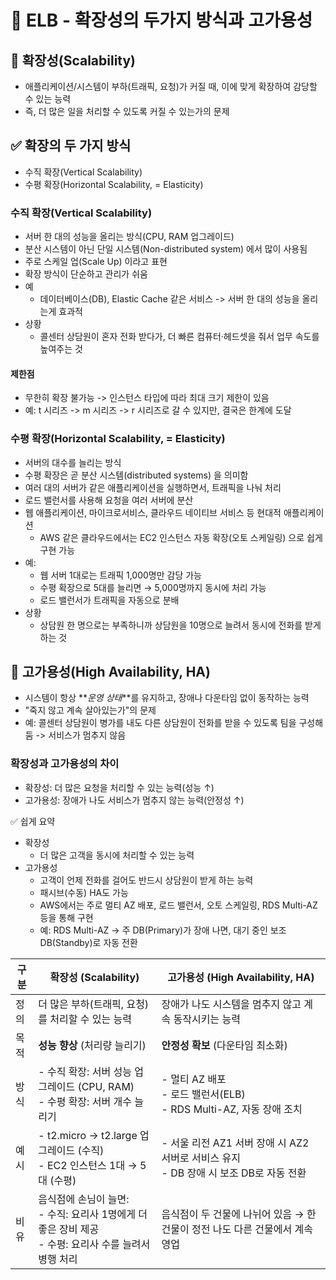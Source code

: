 # 🚀 ELB - 확장성의 두가지 방식과 고가용성

## 📌 확장성(Scalability)

- 애플리케이션/시스템이 부하(트래픽, 요청)가 커질 때, 이에 맞게 확장하여 감당할 수 있는 능력
- 즉, 더 많은 일을 처리할 수 있도록 커질 수 있는가의 문제

## ✅ 확장의 두 가지 방식

- 수직 확장(Vertical Scalability)
- 수평 확장(Horizontal Scalability, = Elasticity)

### 수직 확장(Vertical Scalability)

- 서버 한 대의 성능을 올리는 방식(CPU, RAM 업그레이드)
- 분산 시스템이 아닌 단일 시스템(Non-distributed system) 에서 많이 사용됨
- 주로 스케일 업(Scale Up) 이라고 표현
- 확장 방식이 단순하고 관리가 쉬움
- 예
  - 데이터베이스(DB), Elastic Cache 같은 서비스 -> 서버 한 대의 성능을 올리는게 효과적
- 상황
  - 콜센터 상담원이 혼자 전화 받다가, 더 빠른 컴퓨터·헤드셋을 줘서 업무 속도를 높여주는 것

#### 제한점

- 무한히 확장 불가능 -> 인스턴스 타입에 따라 최대 크기 제한이 있음
- 예: t 시리즈 -> m 시리즈 -> r 시리즈로 갈 수 있지만, 결국은 한계에 도달

### 수평 확장(Horizontal Scalability, = Elasticity)

- 서버의 대수를 늘리는 방식
- 수평 확장은 곧 분산 시스템(distributed systems) 을 의미함
- 여러 대의 서버가 같은 애플리케이션을 실행하면서, 트래픽을 나눠 처리
- 로드 밸런서를 사용해 요청을 여러 서버에 분산
- 웹 애플리케이션, 마이크로서비스, 클라우드 네이티브 서비스 등 현대적 애플리케이션
  - AWS 같은 클라우드에서는 EC2 인스턴스 자동 확장(오토 스케일링) 으로 쉽게 구현 가능
- 예:
  - 웹 서버 1대로는 트래픽 1,000명만 감당 가능
  - 수평 확장으로 5대를 늘리면 → 5,000명까지 동시에 처리 가능
  - 로드 밸런서가 트래픽을 자동으로 분배
- 상황
  - 상담원 한 명으로는 부족하니까 상담원을 10명으로 늘려서 동시에 전화를 받게 하는 것

## 📌 고가용성(High Availability, HA)

- 시스템이 항상 **_운영 상태_**를 유지하고, 장애나 다운타임 없이 동작하는 능력
- "죽지 않고 계속 살아있는가"의 문제
- 예: 콜센터 상담원이 병가를 내도 다른 상담원이 전화를 받을 수 있도록 팀을 구성해둠
  -> 서비스가 멈추지 않음

### 확장성과 고가용성의 차이

- 확장성: 더 많은 요청을 처리할 수 있는 능력(성능 ↑)
- 고가용성: 장애가 나도 서비스가 멈추지 않는 능력(안정성 ↑)

✅ 쉽게 요약

- 확장성
  - 더 많은 고객을 동시에 처리할 수 있는 능력
- 고가용성
  - 고객이 언제 전화를 걸어도 반드시 상담원이 받게 하는 능력
  - 패시브(수동) HA도 가능
  - AWS에서는 주로 멀티 AZ 배포, 로드 밸런서, 오토 스케일링, RDS Multi-AZ 등을 통해 구현
  - 예: RDS Multi-AZ → 주 DB(Primary)가 장애 나면, 대기 중인 보조 DB(Standby)로 자동 전환

| 구분 | 확장성 (Scalability)                                                                                      | 고가용성 (High Availability, HA)                                                        |
| ---- | --------------------------------------------------------------------------------------------------------- | --------------------------------------------------------------------------------------- |
| 정의 | 더 많은 부하(트래픽, 요청)를 처리할 수 있는 능력                                                          | 장애가 나도 시스템을 멈추지 않고 계속 동작시키는 능력                                   |
| 목적 | **성능 향상** (처리량 늘리기)                                                                             | **안정성 확보** (다운타임 최소화)                                                       |
| 방식 | - 수직 확장: 서버 성능 업그레이드 (CPU, RAM)<br>- 수평 확장: 서버 개수 늘리기                             | - 멀티 AZ 배포<br>- 로드 밸런서(ELB)<br>- RDS Multi-AZ, 자동 장애 조치                  |
| 예시 | - t2.micro → t2.large 업그레이드 (수직)<br>- EC2 인스턴스 1대 → 5대 (수평)                                | - 서울 리전 AZ1 서버 장애 시 AZ2 서버로 서비스 유지<br>- DB 장애 시 보조 DB로 자동 전환 |
| 비유 | 음식점에 손님이 늘면:<br>- 수직: 요리사 1명에게 더 좋은 장비 제공<br>- 수평: 요리사 수를 늘려서 병행 처리 | 음식점이 두 건물에 나뉘어 있음 → 한 건물이 정전 나도 다른 건물에서 계속 영업            |
